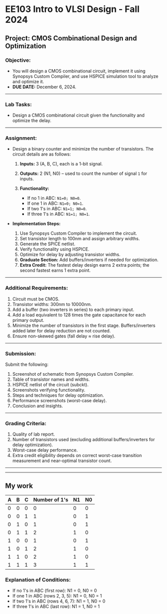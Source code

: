# EE103 Intro to VLSI Design - Fall 2024

## Project: CMOS Combinational Design and Optimization

### Objective:

- You will design a CMOS combinational circuit, implement it using Synopsys Custom Compiler, and use HSPICE simulation tool to analyze and optimize it.
- **DUE DATE:** December 6, 2024.

---

### Lab Tasks:

- Design a CMOS combinational circuit given the functionality and optimize the delay.

---

### Assignment:

- Design a binary counter and minimize the number of transistors. The circuit details are as follows:

  1. **Inputs:** 3 (A, B, C), each is a 1-bit signal.
  2. **Outputs:** 2 (N1, N0) – used to count the number of signal `1` for inputs.
  3. **Functionality:**

      - If no 1 in ABC:  `N1=0; N0=0`.
      - If one 1 in ABC:  `N1=0; N0=1`.
      - If two 1's in ABC:  `N1=1; N0=0`.
      - If three 1's in ABC:  `N1=1; N0=1`.

- **Implementation Steps:**
  1. Use Synopsys Custom Compiler to implement the circuit.
  2. Set transistor length to 100nm and assign arbitrary widths.
  3. Generate the SPICE netlist.
  4. Verify functionality using HSPICE.
  5. Optimize for delay by adjusting transistor widths.
  6. **Graduate Section:** Add buffers/inverters if needed for optimization.
  7. **Extra Credit:** The fastest delay design earns 2 extra points; the second fastest earns 1 extra point.

---

### Additional Requirements:

1. Circuit must be CMOS.
2. Transistor widths: 300nm to 10000nm.
3. Add a buffer (two inverters in series) to each primary input.
4. Add a load equivalent to 128 times the gate capacitance for each primary output.
5. Minimize the number of transistors in the first stage. Buffers/inverters added later for delay reduction are not counted.
6. Ensure non-skewed gates (fall delay ≈ rise delay).

---

### Submission:

Submit the following:

1. Screenshot of schematic from Synopsys Custom Compiler.
2. Table of transistor names and widths.
3. HSPICE netlist of the circuit (subckt).
4. Screenshots verifying functionality.
5. Steps and techniques for delay optimization.
6. Performance screenshots (worst-case delay).
7. Conclusion and insights.

---

### Grading Criteria:

1. Quality of lab report.
2. Number of transistors used (excluding additional buffers/inverters for delay optimization).
3. Worst-case delay performance.
4. Extra credit eligibility depends on correct worst-case transition measurement and near-optimal transistor count.

---
---

## My work

| A | B | C | Number of 1's | N1 | N0 |
|---|---|---|--------------|----|----|
| 0 | 0 | 0 | 0            | 0  | 0  |
| 0 | 0 | 1 | 1            | 0  | 1  |
| 0 | 1 | 0 | 1            | 0  | 1  |
| 0 | 1 | 1 | 2            | 1  | 0  |
| 1 | 0 | 0 | 1            | 0  | 1  |
| 1 | 0 | 1 | 2            | 1  | 0  |
| 1 | 1 | 0 | 2            | 1  | 0  |
| 1 | 1 | 1 | 3            | 1  | 1  |

### Explanation of Conditions:
- If no 1's in ABC (first row): N1 = 0, N0 = 0
- If one 1 in ABC (rows 2, 3, 5): N1 = 0, N0 = 1
- If two 1's in ABC (rows 4, 6, 7): N1 = 1, N0 = 0
- If three 1's in ABC (last row): N1 = 1, N0 = 1

